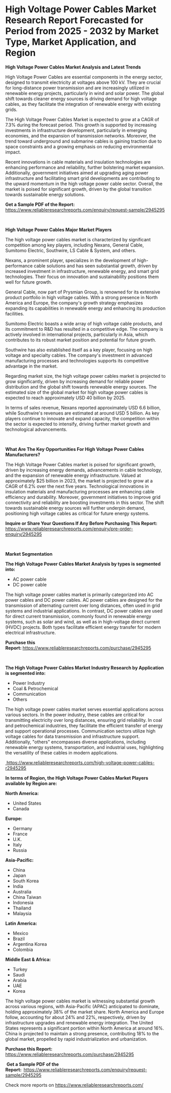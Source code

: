 <p><h1>High Voltage Power Cables Market Research Report Forecasted for Period from 2025 -  2032 by Market Type, Market Application, and Region</h1></p><p><strong>High Voltage Power Cables Market Analysis and Latest Trends</strong></p>
<p><p>High Voltage Power Cables are essential components in the energy sector, designed to transmit electricity at voltages above 100 kV. They are crucial for long-distance power transmission and are increasingly utilized in renewable energy projects, particularly in wind and solar power. The global shift towards cleaner energy sources is driving demand for high voltage cables, as they facilitate the integration of renewable energy with existing grids.</p><p>The High Voltage Power Cables Market is expected to grow at a CAGR of 7.3% during the forecast period. This growth is supported by increasing investments in infrastructure development, particularly in emerging economies, and the expansion of transmission networks. Moreover, the trend toward underground and submarine cables is gaining traction due to space constraints and a growing emphasis on reducing environmental impact.</p><p>Recent innovations in cable materials and insulation technologies are enhancing performance and reliability, further bolstering market expansion. Additionally, government initiatives aimed at upgrading aging power infrastructure and facilitating smart grid developments are contributing to the upward momentum in the high voltage power cable sector. Overall, the market is poised for significant growth, driven by the global transition towards sustainable energy solutions.</p></p>
<p><strong>Get a Sample PDF of the Report:&nbsp;</strong> <a href="https://www.reliableresearchreports.com/enquiry/request-sample/2945295?utm_campaign=3031&utm_medium=2&utm_source=Github&utm_content=ia&utm_term=11032025&utm_id=high-voltage-power-cables">https://www.reliableresearchreports.com/enquiry/request-sample/2945295</a></p>
<p>&nbsp;</p>
<p><strong>High Voltage Power Cables Major Market Players</strong></p>
<p><p>The high voltage power cables market is characterized by significant competition among key players, including Nexans, General Cable, Sumitomo Electric, Southwire, LS Cable & System, and others. </p><p>Nexans, a prominent player, specializes in the development of high-performance cable solutions and has seen substantial growth, driven by increased investment in infrastructure, renewable energy, and smart grid technologies. Their focus on innovation and sustainability positions them well for future growth.</p><p>General Cable, now part of Prysmian Group, is renowned for its extensive product portfolio in high voltage cables. With a strong presence in North America and Europe, the company's growth strategy emphasizes expanding its capabilities in renewable energy and enhancing its production facilities.</p><p>Sumitomo Electric boasts a wide array of high voltage cable products, and its commitment to R&D has resulted in a competitive edge. The company is actively involved in international projects, particularly in Asia, which contributes to its robust market position and potential for future growth.</p><p>Southwire has also established itself as a key player, focusing on high voltage and specialty cables. The company's investment in advanced manufacturing processes and technologies supports its competitive advantage in the market.</p><p>Regarding market size, the high voltage power cables market is projected to grow significantly, driven by increasing demand for reliable power distribution and the global shift towards renewable energy sources. The estimated size of the global market for high voltage power cables is expected to reach approximately USD 40 billion by 2025.</p><p>In terms of sales revenue, Nexans reported approximately USD 6.6 billion, while Southwire's revenues are estimated at around USD 5 billion. As key players continue to innovate and expand capacity, the competition within the sector is expected to intensify, driving further market growth and technological advancements.</p></p>
<p>&nbsp;</p>
<p><strong>What Are The Key Opportunities For High Voltage Power Cables Manufacturers?</strong></p>
<p><p>The High Voltage Power Cables market is poised for significant growth, driven by increasing energy demands, advancements in cable technology, and the expansion of renewable energy infrastructure. Valued at approximately $25 billion in 2023, the market is projected to grow at a CAGR of 6.2% over the next five years. Technological innovations in insulation materials and manufacturing processes are enhancing cable efficiency and durability. Moreover, government initiatives to improve grid connectivity and reliability are boosting investments in this sector. The shift towards sustainable energy sources will further underpin demand, positioning high voltage cables as critical for future energy systems.</p></p>
<p><strong>Inquire or Share Your Questions If Any Before Purchasing This Report:</strong> <a href="https://www.reliableresearchreports.com/enquiry/pre-order-enquiry/2945295?utm_campaign=3031&utm_medium=2&utm_source=Github&utm_content=ia&utm_term=11032025&utm_id=high-voltage-power-cables">https://www.reliableresearchreports.com/enquiry/pre-order-enquiry/2945295</a></p>
<p>&nbsp;</p>
<p><strong>Market Segmentation</strong></p>
<p><strong>The High Voltage Power Cables Market Analysis by types is segmented into:</strong></p>
<p><ul><li>AC power cable</li><li>DC power cable</li></ul></p>
<p><p>The high voltage power cables market is primarily categorized into AC power cables and DC power cables. AC power cables are designed for the transmission of alternating current over long distances, often used in grid systems and industrial applications. In contrast, DC power cables are used for direct current transmission, commonly found in renewable energy systems, such as solar and wind, as well as in high-voltage direct current (HVDC) projects. Both types facilitate efficient energy transfer for modern electrical infrastructure.</p></p>
<p><strong>Purchase this Report:&nbsp;</strong><a href="https://www.reliableresearchreports.com/purchase/2945295?utm_campaign=3031&utm_medium=2&utm_source=Github&utm_content=ia&utm_term=11032025&utm_id=high-voltage-power-cables">https://www.reliableresearchreports.com/purchase/2945295</a></p>
<p>&nbsp;</p>
<p><strong>The High Voltage Power Cables Market Industry Research by Application is segmented into:</strong></p>
<p><ul><li>Power Industry</li><li>Coal & Petrochemical</li><li>Communication</li><li>Others</li></ul></p>
<p><p>The high voltage power cables market serves essential applications across various sectors. In the power industry, these cables are critical for transmitting electricity over long distances, ensuring grid reliability. In coal and petrochemical industries, they facilitate the efficient transfer of energy and support operational processes. Communication sectors utilize high voltage cables for data transmission and infrastructure support. Additionally, "others" encompasses diverse applications, including renewable energy systems, transportation, and industrial uses, highlighting the versatility of these cables in modern applications.</p></p>
<p><a href="https://www.reliableresearchreports.com/high-voltage-power-cables-r2945295?utm_campaign=3031&utm_medium=2&utm_source=Github&utm_content=ia&utm_term=11032025&utm_id=high-voltage-power-cables">&nbsp;https://www.reliableresearchreports.com/high-voltage-power-cables-r2945295</a></p>
<p><strong>In terms of Region, the High Voltage Power Cables Market Players available by Region are:</strong></p>
<p>
    <p> <strong> North America: </strong>
        <ul>
            <li>United States</li>
            <li>Canada</li>
        </ul>
        </p> 
    <p> <strong> Europe: </strong>
        <ul>
            <li>Germany</li>
            <li>France</li>
            <li>U.K.</li>
            <li>Italy</li>
            <li>Russia</li>
        </ul>
        </p> 
    <p> <strong> Asia-Pacific: </strong>
        <ul>
            <li>China</li>
            <li>Japan</li>
            <li>South Korea</li>
            <li>India</li>
            <li>Australia</li>
            <li>China Taiwan</li>
            <li>Indonesia</li>
            <li>Thailand</li>
            <li>Malaysia</li>
        </ul>
        </p> 
    <p> <strong> Latin America: </strong>
        <ul>
            <li>Mexico</li>
            <li>Brazil</li>
            <li>Argentina Korea</li>
            <li>Colombia</li>
        </ul>
        </p> 
    <p> <strong> Middle East & Africa: </strong>
        <ul>
            <li>Turkey</li>
            <li>Saudi</li>
            <li>Arabia</li>
            <li>UAE</li>
            <li>Korea</li>
        </ul>
    </p>
    </p>
<p><p>The high voltage power cables market is witnessing substantial growth across various regions, with Asia-Pacific (APAC) anticipated to dominate, holding approximately 38% of the market share. North America and Europe follow, accounting for about 24% and 22%, respectively, driven by infrastructure upgrades and renewable energy integration. The United States represents a significant portion within North America at around 16%. China is projected to maintain a strong presence, contributing 18% to the global market, propelled by rapid industrialization and urbanization.</p></p>
<p><strong>Purchase this Report: </strong><a href="https://www.reliableresearchreports.com/purchase/2945295?utm_campaign=3031&utm_medium=2&utm_source=Github&utm_content=ia&utm_term=11032025&utm_id=high-voltage-power-cables">https://www.reliableresearchreports.com/purchase/2945295</a></p>
<p>&nbsp;<strong>Get a Sample PDF of the Report:&nbsp;&nbsp;</strong><a href="https://www.reliableresearchreports.com/enquiry/request-sample/2945295?utm_campaign=3031&utm_medium=2&utm_source=Github&utm_content=ia&utm_term=11032025&utm_id=high-voltage-power-cables">https://www.reliableresearchreports.com/enquiry/request-sample/2945295</a></p>
<p><strong></strong></p>
<p>Check more reports on <a href="https://www.reliableresearchreports.com/?utm_campaign=3031&utm_medium=2&utm_source=Github&utm_content=ia&utm_term=11032025&utm_id=high-voltage-power-cables">https://www.reliableresearchreports.com/</a></p>